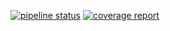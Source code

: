 [![pipeline status](https://gitlab.com/redmic-project/server/library/utils/badges/master/pipeline.svg)](https://gitlab.com/redmic-project/server/library/utils/commits/master) [![coverage report](https://gitlab.com/redmic-project/server/library/utils/badges/master/coverage.svg)](https://gitlab.com/redmic-project/server/library/utils/commits/master)